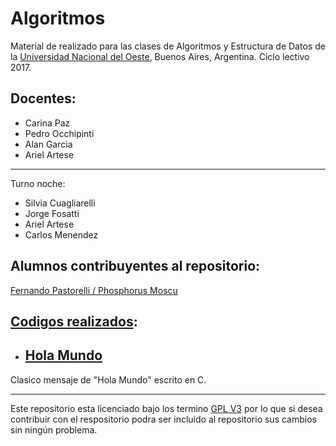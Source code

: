# Algoritmos
Material de realizado para las clases de Algoritmos y Estructura de Datos de la [Universidad Nacional del Oeste](http://uno.edu.ar/), Buenos Aires, Argentina.
Ciclo lectivo 2017.

## Docentes:
* Carina Paz
* Pedro Occhipinti
* Alan Garcia
* Ariel Artese
***
Turno noche:
* Silvia Cuagliarelli
* Jorge Fosatti
* Ariel Artese
* Carlos Menendez

## Alumnos contribuyentes al repositorio:
[Fernando Pastorelli / Phosphorus Moscu](https://github.com/Phosphorus-M)

## [Codigos realizados](https://github.com/Phosphorus-M/Algoritmos/tree/master/src/Clases):

- ## [Hola Mundo](https://github.com/Phosphorus-M/Algoritmos/blob/master/Clases/1%20-%20Hola%20Mundo.c)
Clasico mensaje de "Hola Mundo" escrito en C.


***

Este repositorio esta licenciado bajo los termino [GPL V3](LICENSE.md) por lo que si desea contribuir con el respositorio podra ser incluido al repositorio sus cambios sin ningún problema.